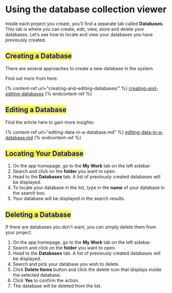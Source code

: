 # Using the database collection viewer

Inside each project you create, you'll find a separate tab called **Databases**. This tab is where you can create, edit, view, store and delete your databases. Let’s see how to locate and view your databases you have previously created.

## <mark style="color:blue;">Creating a Database</mark>

There are several approaches to create a new database in the system.

Find out more from here:

{% content-ref url="creating-and-editing-databases/" %}
[creating-and-editing-databases](creating-and-editing-databases/)
{% endcontent-ref %}

## <mark style="color:blue;">Editing a Database</mark>

Find the article here to gain more insights:

{% content-ref url="editing-data-in-a-database.md" %}
[editing-data-in-a-database.md](editing-data-in-a-database.md)
{% endcontent-ref %}

## <mark style="color:blue;">Locating Your Database</mark>

1. On the app homepage, go to the **My Work** tab on the left sidebar.
2. Search and click on the **folder** you want to open.
3. Head to the **Databases** tab. A list of previously created databases will be displayed.
4. To locate your database in the list, type in the **name** of your database in the search box.
5. Your database will be displayed in the search results.

## <mark style="color:blue;">Deleting a Database</mark>

If there are databases you don't want, you can simply delete them from your project.

1. On the app homepage, go to the **My Work** tab on the left sidebar.
2. Search and click on the **folder** you want to open.
3. Head to the **Databases** tab. A list of previously created databases will be displayed.
4. Search and pick your database you wish to delete.
5. Click **Delete Items** button and click the delete icon that displays inside the selected database.
6. Click **Yes** to confirm the action.
7. The database will be deleted from the list.
